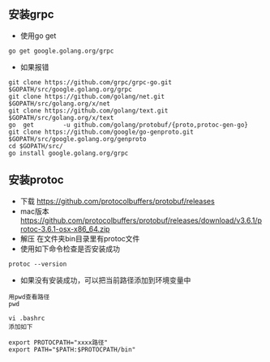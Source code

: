 ## 安装grpc
- 使用go get
```
go get google.golang.org/grpc
```
- 如果报错
```
git clone https://github.com/grpc/grpc-go.git $GOPATH/src/google.golang.org/grpc
git clone https://github.com/golang/net.git   $GOPATH/src/golang.org/x/net
git clone https://github.com/golang/text.git  $GOPATH/src/golang.org/x/text
go  get        -u github.com/golang/protobuf/{proto,protoc-gen-go}
git clone https://github.com/google/go-genproto.git $GOPATH/src/google.golang.org/genproto
cd $GOPATH/src/
go install google.golang.org/grpc
```

## 安装protoc
- 下载 https://github.com/protocolbuffers/protobuf/releases
- mac版本 https://github.com/protocolbuffers/protobuf/releases/download/v3.6.1/protoc-3.6.1-osx-x86_64.zip
- 解压 在文件夹bin目录里有protoc文件
- 使用如下命令检查是否安装成功
```
protoc --version
```
- 如果没有安装成功，可以把当前路径添加到环境变量中
```
用pwd查看路径
pwd

vi .bashrc
添加如下

export PROTOCPATH="xxxx路径"
export PATH="$PATH:$PROTOCPATH/bin"
```